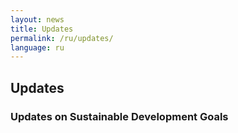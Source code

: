 ```yaml
---
layout: news
title: Updates
permalink: /ru/updates/
language: ru
---
```


## Updates

### Updates on Sustainable Development Goals
